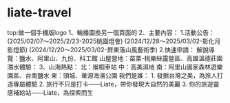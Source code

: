 # liate-travel
<p>
top:做一個手機版logo
1、輪播圖換另一個頁面的
2、主要內容：
    1.活動公告：
    (2025/02/07～2025/2/23-2025桃園燈會)
    (2024/12/28～2025/03/02-彰化月影燈節)
    (2024/12/20～2025/03/02-屏東落山風藝術季)
    2.快速申請：
        解說導覽：鹽水、阿里山、九份、科工館
        山屋營地：苗栗-桃樂絲露營區、高雄溫德莊園
        潛水體驗：    
3、山海熱點：
    北：猴桐車站
    中：高美濕地
    南：阿里山國家森林遊樂園區、台南鹽水
    東：頭城、華源海濱公園
我們是誰：
    1. 發掘台灣之美，為旅人打造專屬體驗
    2. 旅行不只是打卡——Liate，帶你發現大自然的美麗
    3. 你的旅遊靈感補給站——Liate，為探索而生

</p>